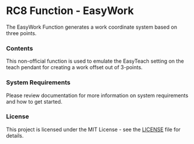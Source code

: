 # RC8 Function - EasyWork
The EasyWork Function generates a work coordinate system based on three points.

### Contents
This non-official function is used to emulate the EasyTeach setting on the teach pendant for creating a work offset out of 3-points.

### System Requirements
Please review documentation for more information on system requirements and how to get started.

### License
This project is licensed under the MIT License - see the [LICENSE](LICENSE) file for details.
